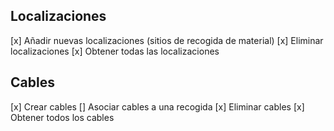 ## Localizaciones

[x] Añadir nuevas localizaciones (sitios de recogida de material)
[x] Eliminar localizaciones
[x] Obtener todas las localizaciones

## Cables

[x] Crear cables
[] Asociar cables a una recogida
[x] Eliminar cables
[x] Obtener todos los cables